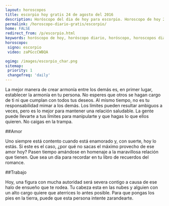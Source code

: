 ```yaml
---
layout: horoscopos
title: escorpio hoy gratis 24 de agosto del 2016 
description: Horóscopo del dia de hoy para escorpio. Horoscopo de hoy 24 de agosto del 2016. Las predicciones de amor, trabajo, vida personal gratis.
permalink: /horoscopo-diario-gratis/escorpio/
home: FALSE
redirect_from: /p/escorpio.html
keywords: horóscopo de hoy, horóscopo diario, horóscopo, horoscopos diarios gratis del dia de hoy, horóscopo diario gratis,horóscopo 2016, horóscopo esperanza gracia, horoscopo escorpio hoy, horoscop, horóscopos gratis, horoscopo escorpio, horoscopo escorpio 2016, Tarot, Astrologia, Zodíaco, escorpio, horoscopo gratis
horoscopo:
 signo: escorpio
 video: zaPGccCWBQA

ogimg: /images/escorpio_char.png
sitemap:
 priority: 1
 changefreq: 'daily'
---
```



La mejor manera de crear armonía entre los demás es, en primer lugar, establecer la armonía en tu persona. No esperes que otros se hagan cargo de ti ni que cumplan con todos tus deseos. Al mismo tiempo, no es tu responsabilidad mimar a los demás. Los límites pueden resultar ambiguos a veces, pero es lo mejor para mantener una relación saludable. La gente puede llevarte a tus límites para manipularte y que hagas lo que ellos quieren. No caigas en la trampa.

##Amor

Uno siempre está contento cuando está enamorado y, con suerte, hoy lo estás. Si este es el caso, ¿por qué no sacas el máximo provecho de ese amor hoy? Pasen tiempo amándose en homenaje a la maravillosa relación que tienen. Que sea un día para recordar en tu libro de recuerdos del romance.

##Trabajo

Hoy, una figura con mucha autoridad será severa contigo a causa de ese halo de ensueño que te rodea. Tu cabeza esta en las nubes y alguien con un alto cargo quiere que aterrices lo antes posible. Para que pongas los pies en la tierra, puede que esta persona intente zarandearte.